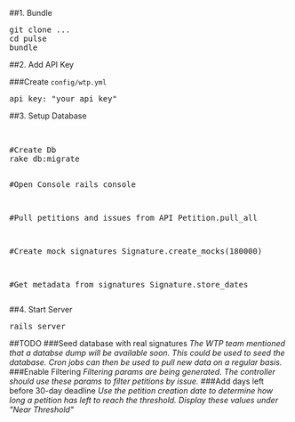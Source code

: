 ##1. Bundle
<pre>
git clone ...
cd pulse
bundle
</pre>

##2. Add API Key

###Create `config/wtp.yml`
  <pre>api_key: "your api key"</pre>


##3. Setup Database

<br/>
<pre>
#Create Db
rake db:migrate

#Open Console
rails console

#Pull petitions and issues from API
Petition.pull_all

#Create mock signatures
Signature.create_mocks(180000)

#Get metadata from signatures
Signature.store_dates
</pre>


##4. Start Server

<pre>rails server</pre>


##TODO
###Seed database with real signatures
*The WTP team mentioned that a databse dump will be available soon. This could be used to seed the database. Cron jobs can then be used to pull new data on a regular basis.*
###Enable Filtering
*Filtering params are being generated. The controller should use these params to filter petitions by issue.*
###Add days left before 30-day deadline
*Use the petition creation date to determine how long a petition has left to reach the threshold. Display these values under "Near Threshold"*


